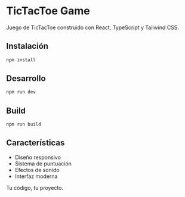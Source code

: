 # TicTacToe Game

Juego de TicTacToe construido con React, TypeScript y Tailwind CSS.

## Instalación

```bash
npm install
```

## Desarrollo

```bash
npm run dev
```

## Build

```bash
npm run build
```

## Características

- Diseño responsivo
- Sistema de puntuación
- Efectos de sonido
- Interfaz moderna

Tu código, tu proyecto.